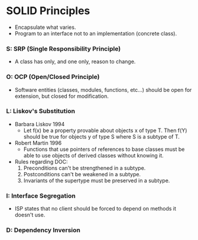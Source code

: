 # SOLID Principles

- Encapsulate what varies.
- Program to an interface not to an implementation (concrete class).

### S: SRP (Single Responsibility Principle)
- A class has only, and one only, reason to change.

### O: OCP (Open/Closed Principle)
- Software entities (classes, modules, functions, etc...) should be open for extension, but closed for modification.

### L: Liskov's Substitution
- Barbara Liskov 1994
  - Let f(x) be a property provable about objects x of type T. Then f(Y) should be true for objects y of type S where S is a subtype of T.
- Robert Martin 1996
  - Functions that use pointers of references to base classes must be able to use objects of derived classes without knowing it.
- Rules regarding DOC:
  1. Preconditions can't be strengthened in a subtype.
  2. Postconditions can't be weakened in a subtype.
  3. Invariants of the supertype must be preserved in a subtype.

### I: Interface Segregation
- ISP states that no client should be forced to depend on methods it doesn't use.

### D: Dependency Inversion
